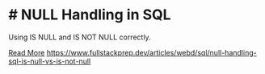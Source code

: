 # # NULL Handling in SQL

Using IS NULL and IS NOT NULL correctly.

[Read More](https://www.fullstackprep.dev/articles/webd/sql/null-handling-sql-is-null-vs-is-not-null) https://www.fullstackprep.dev/articles/webd/sql/null-handling-sql-is-null-vs-is-not-null